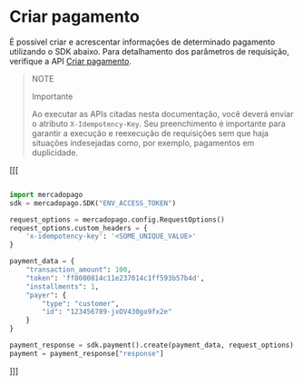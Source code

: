 # Criar pagamento

É possível criar e acrescentar informações de determinado pagamento utilizando o SDK abaixo. Para detalhamento dos parâmetros de requisição, verifique a API [Criar pagamento](/developers/pt/reference/payments/_payments/post).

> NOTE
>
> Importante
>
> Ao executar as APIs citadas nesta documentação, você deverá enviar o atributo `X-Idempotency-Key`. Seu preenchimento é importante para garantir a execução e reexecução de requisições sem que haja situações indesejadas como, por exemplo, pagamentos em duplicidade.

[[[
```python

import mercadopago
sdk = mercadopago.SDK("ENV_ACCESS_TOKEN")

request_options = mercadopago.config.RequestOptions()
request_options.custom_headers = {
    'x-idempotency-key': '<SOME_UNIQUE_VALUE>'
}

payment_data = {
    "transaction_amount": 100,
    "token": 'ff8080814c11e237014c1ff593b57b4d',
    "installments": 1,
    "payer": {
        "type": "customer",
        "id": "123456789-jxOV430go9fx2e"
    }
}

payment_response = sdk.payment().create(payment_data, request_options)
payment = payment_response["response"]

```
]]]